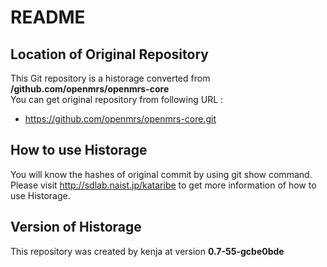 # README
## Location of Original Repository
This Git repository is a historage converted from **/github.com/openmrs/openmrs-core**  
You can get original repository from following URL :

- https://github.com/openmrs/openmrs-core.git

## How to use Historage
You will know the hashes of original commit by using git show command.  
Please visit <http://sdlab.naist.jp/kataribe> to get more information of how to use Historage.

## Version of Historage
This repository was created by kenja at version **0.7-55-gcbe0bde**
